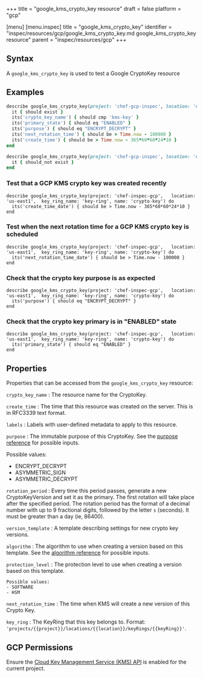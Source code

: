 +++
title = "google_kms_crypto_key resource"
draft = false
platform = "gcp"

[menu]
  [menu.inspec]
    title = "google_kms_crypto_key"
    identifier = "inspec/resources/gcp/google_kms_crypto_key.md google_kms_crypto_key resource"
    parent = "inspec/resources/gcp"
+++

## Syntax

A `google_kms_crypto_key` is used to test a Google CryptoKey resource

## Examples

```ruby
describe google_kms_crypto_key(project: 'chef-gcp-inspec', location: 'europe-west2', key_ring_name: 'kms-key-ring', name: 'kms-key') do
  it { should exist }
  its('crypto_key_name') { should cmp 'kms-key' }
  its('primary_state') { should eq "ENABLED" }
  its('purpose') { should eq "ENCRYPT_DECRYPT" }
  its('next_rotation_time') { should be > Time.now - 100000 }
  its('create_time') { should be > Time.now - 365*60*60*24*10 }
end

describe google_kms_crypto_key(project: 'chef-gcp-inspec', location: 'europe-west2', key_ring_name: 'kms-key-ring', name: "nonexistent") do
  it { should_not exist }
end
```

### Test that a GCP KMS crypto key was created recently

    describe google_kms_crypto_key(project: 'chef-inspec-gcp',   location: 'us-east1',  key_ring_name: 'key-ring', name: 'crypto-key') do
      its('create_time_date') { should be > Time.now - 365*60*60*24*10 }
    end

### Test when the next rotation time for a GCP KMS crypto key is scheduled

    describe google_kms_crypto_key(project: 'chef-inspec-gcp',   location: 'us-east1',  key_ring_name: 'key-ring', name: 'crypto-key') do
      its('next_rotation_time_date') { should be > Time.now - 100000 }
    end

### Check that the crypto key purpose is as expected

    describe google_kms_crypto_key(project: 'chef-inspec-gcp',   location: 'us-east1',  key_ring_name: 'key-ring', name: 'crypto-key') do
      its('purpose') { should eq "ENCRYPT_DECRYPT" }
    end

### Check that the crypto key primary is in "ENABLED" state

    describe google_kms_crypto_key(project: 'chef-inspec-gcp',   location: 'us-east1',  key_ring_name: 'key-ring', name: 'crypto-key') do
      its('primary_state') { should eq "ENABLED" }
    end

## Properties

Properties that can be accessed from the `google_kms_crypto_key` resource:

`crypto_key_name`
: The resource name for the CryptoKey.

`create_time`
: The time that this resource was created on the server. This is in RFC3339 text format.

`labels`
: Labels with user-defined metadata to apply to this resource.

`purpose`
: The immutable purpose of this CryptoKey. See the [purpose reference](https://cloud.google.com/kms/docs/reference/rest/v1/projects.locations.keyRings.cryptoKeys#CryptoKeyPurpose) for possible inputs.

  Possible values:

  - ENCRYPT_DECRYPT
  - ASYMMETRIC_SIGN
  - ASYMMETRIC_DECRYPT

`rotation_period`
: Every time this period passes, generate a new CryptoKeyVersion and set it as the primary. The first rotation will take place after the specified period. The rotation period has the format of a decimal number with up to 9 fractional digits, followed by the letter `s` (seconds). It must be greater than a day (ie, 86400).

`version_template`
: A template describing settings for new crypto key versions.

  `algorithm`
  : The algorithm to use when creating a version based on this template. See the [algorithm reference](https://cloud.google.com/kms/docs/reference/rest/v1/CryptoKeyVersionAlgorithm) for possible inputs.

  `protection_level`
  : The protection level to use when creating a version based on this template.

    Possible values:
    - SOFTWARE
    - HSM

`next_rotation_time`
: The time when KMS will create a new version of this Crypto Key.

`key_ring`
: The KeyRing that this key belongs to. Format: `'projects/{{project}}/locations/{{location}}/keyRings/{{keyRing}}'`.

## GCP Permissions

Ensure the [Cloud Key Management Service (KMS) API](https://console.cloud.google.com/apis/library/cloudkms.googleapis.com/) is enabled for the current project.
